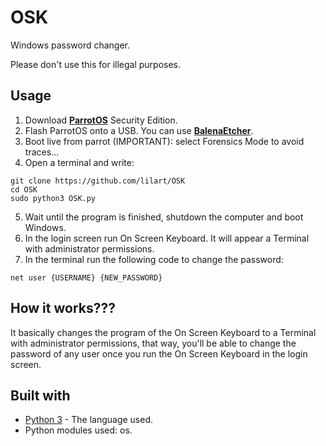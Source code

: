 # OSK
Windows password changer.

Please don't use this for illegal purposes.

## Usage
1. Download **[ParrotOS](https://parrotlinux.org/download-security.php)** Security Edition.
2. Flash ParrotOS onto a USB. You can use **[BalenaEtcher](https://www.balena.io/etcher/)**.
3. Boot live from parrot (IMPORTANT): select Forensics Mode to avoid traces...
4. Open a terminal and write:
```
git clone https://github.com/lilart/OSK
cd OSK
sudo python3 OSK.py
```
5. Wait until the program is finished, shutdown the computer and boot Windows.
6. In the login screen run On Screen Keyboard. It will appear a Terminal with administrator permissions.
7. In the terminal run the following code to change the password:
```
net user {USERNAME} {NEW_PASSWORD}
```
 ## How it works???
 It basically changes the program of the On Screen Keyboard to a Terminal with administrator permissions, that way, you'll be able to change the password of any user once you run the On Screen Keyboard in the login screen.
 
 ## Built with
* [Python 3](https://www.python.org/downloads/) - The language used.
* Python modules used: os.
